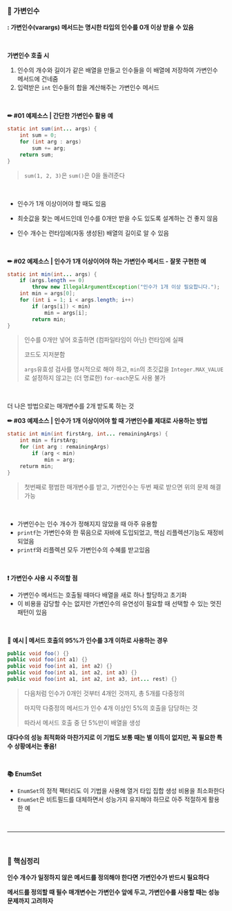 ### 🔎 가변인수

**: 가변인수(varargs) 메서드는 명시한 타입의 인수를 0개 이상 받을 수 있음**

<br>

**가변인수 호출 시**

1. 인수의 개수와 길이가 같은 배열을 만들고 인수들을 이 배열에 저장하여 가변인수 메서드에 건네줌
2. 입력받은 `int` 인수들의 합을 계산해주는 가변인수 메서드

<br>

**✏ #01 예제소스 | 간단한 가변인수 활용 예**

```java
static int sum(int... args) {
    int sum = 0;
    for (int arg : args)
        sum += arg;
    return sum;
}
```

>`sum(1, 2, 3)`은 `sum()`은 0을 돌려준다

<br>

- 인수가 1개 이상이어야 할 때도 있음

- 최솟값을 찾는 메서드인데 인수를 0개만 받을 수도 있도록 설계하는 건 좋지 않음

- 인수 개수는 런타임에(자동 생성된) 배열의 길이로 알 수 있음

<br>

**✏ #02 예제소스 | 인수가 1개 이상이어야 하는 가변인수 메서드 - 잘못 구현한 예**

```java
static int min(int... args) {
    if (args.length == 0)
        throw new IllegalArgumentException("인수가 1개 이상 필요합니다.");
    int min = args[0];
    for (int i = 1; i < args.length; i++)
		if (args[i]) < min)
            min = args[i];
        return min;
}
```

>인수를 0개만 넣어 호출하면 (컴파일타임이 아닌) 런타임에 실패
>
>코드도 지저분함
>
>`args`유효성 검사를 명시적으로 해야 하고, `min`의 초깃값을 `Integer.MAX_VALUE`로 설정하지 않고는 (더 명료한) `for-each`문도 사용 불가

<br>

더 나은 방법으로는 매개변수를 2개 받도록 하는 것

**✏ #03 예제소스 | 인수가 1개 이상이어야 할 때 가변인수를 제대로 사용하는 방법** 

```java
static int min(int firstArg, int... remainingArgs) {
    int min = firstArg;
    for (int arg : remainingArgs)
        if (arg < min)
            min = arg;
    returm min;
}
```

>첫번째로 평범한 매개변수를 받고, 가변인수는 두번 째로 받으면 위의 문제 해결 가능

<br>

- 가변인수는 인수 개수가 정해지지 않았을 때 아주 유용함
- `printf`는 가변인수와 한 묶음으로 자바에 도입되었고, 핵심 리플렉션기능도 재정비 되었음
- `printf`와 리플렉션 모두 가변인수의 수혜를 받고있음

<br>

**❗ 가변인수 사용 시 주의할 점**

- 가변인수 메서드는 호출될 때마다 배열을 새로 하나 할당하고 초기화
- 이 비용을 감당할 수는 없지만 가변인수의 유연성이 필요할 때 선택할 수 있는 멋진 패턴이 있음

<br>

**📝 예시 | 메서드 호출의 95%가 인수를 3개 이하로 사용하는 경우**

```java
public void foo() {}
public void foo(int a1) {}
public void foo(int a1, int a2) {}
public void foo(int a1, int a2, int a3) {}
public void foo(int a1, int a2, int a3, int... rest) {}
```

>다음처럼 인수가 0개인 것부터 4개인 것까지, 총 5개를 다중정의
>
>마지막 다중정의 메서드가 인수 4개 이상인 5%의 호출을 담당하는 것
>
>따라서 메서드 호출 중 단 5%만이 배열을 생성

**대다수의 성능 최적화와 마찬가지로 이 기법도 보통 때는 별 이득이 없지만, 꼭 필요한 특수 상황에서는 좋음!**

<br>

**📚 EnumSet**

- `EnumSet`의 정적 팩터리도 이 기법을 사용해 열거 타입 집합 생성 비용을 최소화한다
- `EnumSet`은 비트필드를 대체하면서 성능가지 유지해야 하므로 아주 적절하게 활용한 예

<br>

---

<br>

### 📌 핵심정리

**인수 개수가 일정하지 않은 메서드를 정의해야 한다면 가변인수가 반드시 필요하다**

**메서드를 정의할 때 필수 매개변수는 가변인수 앞에 두고, 가변인수를 사용할 때는 성능 문제까지 고려하자**
